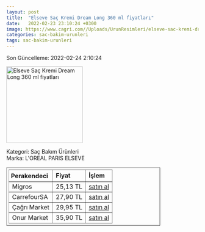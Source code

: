 ```yaml
---
layout: post
title:  "Elseve Saç Kremi Dream Long 360 ml fiyatları"
date:   2022-02-23 23:10:24 +0300
image: https://www.cagri.com//Uploads/UrunResimleri/elseve-sac-kremi-dream-long-360-ml-82df.jpg
categories: sac-bakim-urunleri
tags: sac-bakim-urunleri
---
```


Son Güncelleme: 2022-02-24 2:10:24

<img src="https://www.cagri.com//Uploads/UrunResimleri/elseve-sac-kremi-dream-long-360-ml-82df.jpg" width="200" alt="Elseve Saç Kremi Dream Long 360 ml fiyatları" />

Kategori: Saç Bakım Ürünleri
<br />
Marka: L'OREAL PARIS ELSEVE

<table border="1" style="padding: 5px;width:80%;">
  <tr>
    <td style="padding: 5px;"><strong>Perakendeci</strong></td>
    <td><strong>Fiyat</strong></td>
    <td><strong>İşlem</strong></td>
  </tr>
  <tr>
              <td>Migros</td>
              <td>25,13 TL</td>
              <td><a target="_blank" href="https://www.migros.com.tr/elseve-dream-long-kolay-tarama-sac-bakim-kremi-360-ml-p-20c14f3">satın al</a></td>
            </tr><tr>
              <td>CarrefourSA</td>
              <td>27,90 TL</td>
              <td><a target="_blank" href="https://www.carrefoursa.com/l-oreal-paris-elseve-dream-long-onarici-bakim-sampuani-360ml-p-30254246">satın al</a></td>
            </tr><tr>
              <td>Çağrı Market</td>
              <td>29,95 TL</td>
              <td><a target="_blank" href="https://www.cagri.com/elseve-sac-kremi-dream-long-360-ml">satın al</a></td>
            </tr><tr>
              <td>Onur Market</td>
              <td>35,90 TL</td>
              <td><a target="_blank" href="https://www.onurmarket.com/product/elseve-sac-kremi-360ml-dream-long/08d8b7b8-1cfc-4ed5-8004-8354510d6bc0">satın al</a></td>
            </tr>
</table>
